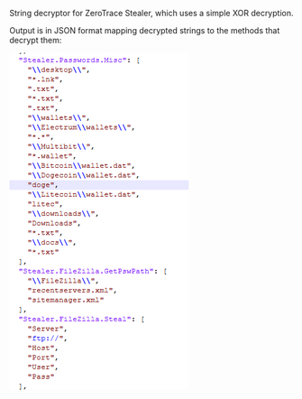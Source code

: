 String decryptor for ZeroTrace Stealer, which uses a simple XOR decryption.

Output is in JSON format mapping decrypted strings to the methods that decrypt them:

![alt text](image.png)